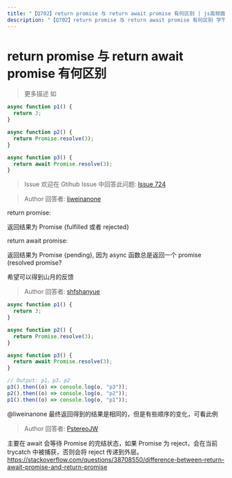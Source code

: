 ```yaml
---
title: "【Q702】return promise 与 return await promise 有何区别 | js高频面试题"
description: "【Q702】return promise 与 return await promise 有何区别 字节跳动面试题、阿里腾讯面试题、美团小米面试题。"
---
```


# return promise 与 return await promise 有何区别

> 更多描述
> 如

```js
async function p1() {
  return 3;
}

async function p2() {
  return Promise.resolve(3);
}

async function p3() {
  return await Promise.resolve(3);
}
```

> Issue
> 欢迎在 Gtihub Issue 中回答此问题: [Issue 724](https://github.com/shfshanyue/Daily-Question/issues/724)

> Author
> 回答者: [liweinanone](https://github.com/liweinanone)

return promise:

返回结果为 Promise {fulfilled 或者 rejected}

return await promise:

返回结果为 Promise {pending}, 因为 async 函数总是返回一个 promise (resolved promise?

希望可以得到山月的反馈

> Author
> 回答者: [shfshanyue](https://github.com/shfshanyue)

```js
async function p1() {
  return 3;
}

async function p2() {
  return Promise.resolve(3);
}

async function p3() {
  return await Promise.resolve(3);
}

// Output: p1、p3、p2
p3().then((o) => console.log(o, "p3"));
p2().then((o) => console.log(o, "p2"));
p1().then((o) => console.log(o, "p1"));
```

@liweinanone 最终返回得到的结果是相同的，但是有些顺序的变化，可看此例

> Author
> 回答者: [PstereoJW](https://github.com/PstereoJW)

主要在 await 会等待 Promise 的完结状态，如果 Promise 为 reject，会在当前 trycatch 中被捕获，否则会将 reject 传递到外层。
https://stackoverflow.com/questions/38708550/difference-between-return-await-promise-and-return-promise
